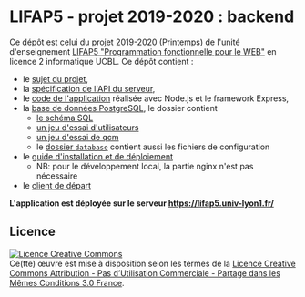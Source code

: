LIFAP5 - projet 2019-2020 : backend
===================================

Ce dépôt est celui du projet 2019-2020 (Printemps) de l'unité d'enseignement [LIFAP5 "Programmation fonctionnelle pour le WEB"](https://perso.liris.cnrs.fr/romuald.thion/dokuwiki/doku.php?id=enseignement:lifap5:start) en licence 2 informatique UCBL. Ce dépôt contient :

* le [sujet du projet](SUJET.md),
* la [spécification de l'API du serveur](https://lifap5.univ-lyon1.fr/api-docs),
* le [code de l'application](./app.js) réalisée avec Node.js et le framework Express,
* la [base de données PostgreSQL](./database/schema.png), le dossier contient 
  * [le schéma SQL](./database/schema.sql)
  * [un jeu d'essai d'utilisateurs](./database/sample-users.sql)
  * [un jeu d'essai de qcm](./database/sample.sql)
  * le [dossier `database`](./database/) contient aussi les fichiers de configuration
* le [guide d'installation et de déploiement](./DEPLOYMENT.md)
  * NB: pour le développement local, la partie nginx n'est pas nécessaire
* le [client de départ](./client/)

**L'application est déployée sur le serveur <https://lifap5.univ-lyon1.fr/>**



Licence
-------

<a rel="license" href="http://creativecommons.org/licenses/by-nc-sa/3.0/fr/"><img alt="Licence Creative Commons" style="border-width:0" src="https://i.creativecommons.org/l/by-nc-sa/3.0/fr/88x31.png" /></a><br />Ce(tte) œuvre est mise à disposition selon les termes de la <a rel="license" href="http://creativecommons.org/licenses/by-nc-sa/3.0/fr/">Licence Creative Commons Attribution - Pas d’Utilisation Commerciale - Partage dans les Mêmes Conditions 3.0 France</a>.

